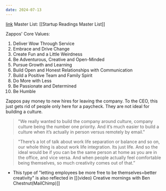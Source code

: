 ```yaml
---
date: 2024-07-13
---
```


[link](https://www.fastcompany.com/1657030/happiness-culture-zappos-isnt-company-its-mission)
Master List: [[Startup Readings Master List]]

Zappos' Core Values:
1. Deliver Wow Through Service  
2. Embrace and Drive Change  
3. Create Fun and a Little Weirdness  
4. Be Adventurous, Creative and Open-Minded  
5. Pursue Growth and Learning  
6. Build Open and Honest Relationships with Communication  
7. Build a Positive Team and Family Spirit  
8. Do More with Less  
9. Be Passionate and Determined  
10. Be Humble

Zappos pay money to new hires for leaving the company. To the CEO, this just gets rid of people only here for a paycheck. They are not ideal for building a culture.

> "We really wanted to build the company around culture, company culture being the number one priority. And it’s much easier to build a culture when it’s actually in person versus remotely by email."

>"There’s a lot of talk about work life separation or balance and so on, our whole thing is about work life integration. Its just life. And so the ideal would be if you can be the same person at home as you are in the office, and vice versa. And when people actually feel comfortable being themselves, so much creativity comes out of that.”
- This type of "letting employees be more free to be themselves=better creativity" is also reflected in [[(video) Creative mornings with Ben Chestnut(MailChimp)]]
     
